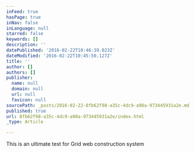 ```yaml
---
inFeed: true
hasPage: true
inNav: false
inLanguage: null
starred: false
keywords: []
description: ''
datePublished: '2016-02-22T10:46:39.023Z'
dateModified: '2016-02-22T10:45:50.127Z'
title: ''
author: []
authors: []
publisher:
  name: null
  domain: null
  url: null
  favicon: null
sourcePath: _posts/2016-02-22-8fb62f98-a35c-4dc9-a98a-973445931a2e.md
published: true
url: 8fb62f98-a35c-4dc9-a98a-973445931a2e/index.html
_type: Article

---
```

This is an ultimate test for Grid web construction system